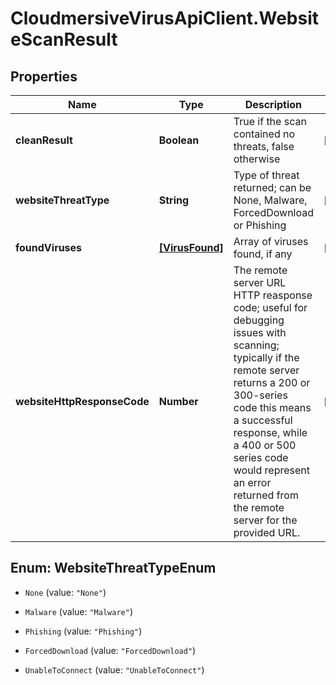 # CloudmersiveVirusApiClient.WebsiteScanResult

## Properties
Name | Type | Description | Notes
------------ | ------------- | ------------- | -------------
**cleanResult** | **Boolean** | True if the scan contained no threats, false otherwise | [optional] 
**websiteThreatType** | **String** | Type of threat returned; can be None, Malware, ForcedDownload or Phishing | [optional] 
**foundViruses** | [**[VirusFound]**](VirusFound.md) | Array of viruses found, if any | [optional] 
**websiteHttpResponseCode** | **Number** | The remote server URL HTTP reasponse code; useful for debugging issues with scanning; typically if the remote server returns a 200 or 300-series code this means a successful response, while a 400 or 500 series code would represent an error returned from the remote server for the provided URL. | [optional] 


<a name="WebsiteThreatTypeEnum"></a>
## Enum: WebsiteThreatTypeEnum


* `None` (value: `"None"`)

* `Malware` (value: `"Malware"`)

* `Phishing` (value: `"Phishing"`)

* `ForcedDownload` (value: `"ForcedDownload"`)

* `UnableToConnect` (value: `"UnableToConnect"`)




